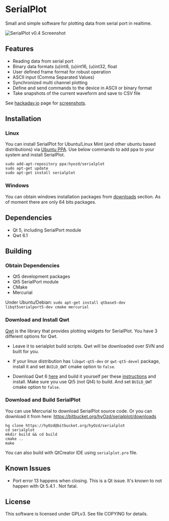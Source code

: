# SerialPlot

Small and simple software for plotting data from serial port in realtime.

![SerialPlot v0.4 Screenshot](http://i.imgur.com/Wb53LRt.png)

## Features
* Reading data from serial port
* Binary data formats (u)int8, (u)int16, (u)int32, float
* User defined frame format for robust operation
* ASCII input (Comma Separated Values)
* Synchronized multi channel plotting
* Define and send commands to the device in ASCII or binary format
* Take snapshots of the current waveform and save to CSV file

See
[hackaday.io](https://hackaday.io/project/5334-serialplot-realtime-plotting-software)
page for [screenshots](https://hackaday.io/project/5334/gallery).

## Installation

### Linux

You can install SerialPlot for Ubuntu/Linux Mint (and other ubuntu based
distributions) via
[Ubuntu PPA](https://launchpad.net/~hyozd/+archive/ubuntu/serialplot). Use
below commands to add ppa to your system and install SerialPlot.

    sudo add-apt-repository ppa:hyozd/serialplot
    sudo apt-get update
    sudo apt-get install serialplot


### Windows

You can obtain windows installation packages from
[downloads](https://bitbucket.org/hyOzd/serialplot/downloads)
section. As of moment there are only 64 bits packages.

## Dependencies
- Qt 5, including SerialPort module
- Qwt 6.1

## Building

### Obtain Dependencies

- Qt5 development packages
- Qt5 SerialPort module
- CMake
- Mercurial

Under Ubuntu/Debian:
```sudo apt-get install qtbase5-dev libqt5serialport5-dev cmake mercurial```

### Download and Install Qwt

[Qwt](http://qwt.sourceforge.net) is the library that provides
plotting widgets for SerialPlot. You have 3 different options for Qwt.

* Leave it to serialplot build scripts. Qwt will be downloaded over
  SVN and built for you.

* If your linux distribution has `libqwt-qt5-dev` or `qwt-qt5-devel`
  package, install it and set `BUILD_QWT` cmake option to `false`.

* Download Qwt 6 [here](http://sourceforge.net/projects/qwt/files/)
  and build it yourself per these
  [instructions](http://qwt.sourceforge.net/qwtinstall.html#qwtinstall-unix)
  and install. Make sure you use Qt5 (not Qt4) to build. And set
  `BUILD_QWT` cmake option to `false`.

### Download and Build SerialPlot

You can use Mercurial to download SerialPlot source code. Or you can
download it from here:
https://bitbucket.org/hyOzd/serialplot/downloads

    hg clone https://hyOzd@bitbucket.org/hyOzd/serialplot
    cd serialplot
    mkdir build && cd build
    cmake ..
    make

You can also build with QtCreator IDE using `serialplot.pro` file.

## Known Issues
- Port error 13 happens when closing. This is a Qt issue. It's known
  to not happen with Qt 5.4.1 . Not fatal.

## License
This software is licensed under GPLv3. See file COPYING for details.
